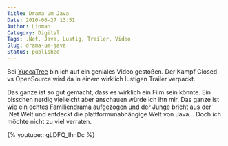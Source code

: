 ```yaml
---
Title: Drama um Java
Date: 2010-06-27 13:51
Author: Lioman
Category: Digital
Tags: .Net, Java, Lustig, Trailer, Video
Slug: drama-um-java
Status: published
---
```


Bei [YuccaTree](http://yuccatree.de/2010/06/sehr-schoner-trailer-java4ever/)
bin ich auf ein geniales Video gestoßen.
Der Kampf Closed-vs OpenSource wird da in einem wirklich lustigen Trailer verpackt.

Das ganze ist so gut gemacht, dass es wirklich ein Film sein könnte.
Ein bisschen nerdig vielleicht aber anschauen würde ich ihn mir.
Das ganze ist wie ein echtes Familiendrama aufgezogen und der Junge bricht
aus der .Net Welt
und entdeckt die plattformunabhängige Welt von Java... Doch ich möchte nicht zu viel verraten.

{% youtube:: gLDFQ_IhnDc %}
